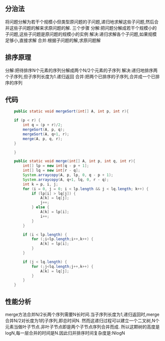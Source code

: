分治法
---
将问题分解为若干个规模小但类型原问题的子问题,递归地求解这些子问题,然后合并这些子问题的解来求原问题的解.
三个步骤
	分解:把问题分解成若干个规模小的子问题,这些子问题是原问题的规模小的实例
	解决:递归求解各个子问题,如果规模足够小,直接求解
	合并:根据子问题的解,求原问题解

排序原理
---
分解:把待排序N个元素的序列分解成两个N/2个元素的子序列
解决:递归地排序两个子序列,但子序列长度为1.递归返回
合并:把两个已排序的子序列,合并成一个已排序的序列

代码
---
``` java
    public static void mergeSort(int[] A, int p, int r){

	if (p < r) {
	    int q = (p + r)/2;
	    mergeSort(A, p, q);
	    mergeSort(A, q+1, r);
	    merge(A, p, q, r);
	}

    }

    public static void merge(int[] A, int p, int q, int r){
        int[] lp = new int[q - p + 1];
        int[] lq = new int[r - q];
        System.arraycopy(A, p, lp, 0, q - p + 1);
        System.arraycopy(A, q+1, lq, 0, r - q);
        int k = p, i, j;
        for (i = 0, j = 0; i < lp.length && j < lq.length; k++) {
            if (lp[i] > lq[j]) {
                A[k] = lq[j];
                j++;
            } else {
                A[k] = lp[i];
                i++;
            }
        }

        if (i < lp.length) {
            for (;i<lp.length;i++,k++) {
                A[k] = lp[i];
            }
        }

        if (j < lq.length) {
            for (;j<lq.length;j++,k++) {
                A[k] = lq[j];
            }
        }
    }
```

性能分析
---
merge方法合并N/2长两个序列需要N长时间.当子序列长度为1,递归返回时,merge合并N/2对长度为1的子序列,即总时间N. 
然而这递归过程可以建立一个二叉树,N个元素当做叶子节点.非叶子节点即是两个子节点序列合并而成. 所以这颗树的高度是logN,每一层合并的时间是N.因此归并排序时间复杂度是:NlogN

